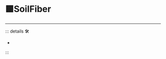 # 🟩<ekos>SoilFiber</ekos>

---

<!-- =================================================== -->
<!-- =================================================== -->
<!-- =================================================== -->
<!-- =================================================== -->
<!-- =================================================== -->
::: details 🛠

-

:::
